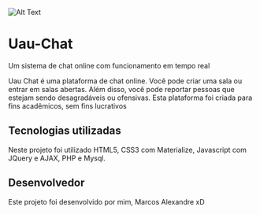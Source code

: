 ![Alt Text](https://github.com/mencholipa14/Uau-Chat/raw/master/path/to/image.gif)


# Uau-Chat
Um sistema de chat online com funcionamento em tempo real

Uau Chat é uma plataforma de chat online. Você pode criar uma sala ou entrar em salas abertas. Além disso, você pode reportar pessoas que estejam sendo desagradáveis ou ofensivas. Esta plataforma foi criada para fins acadêmicos, sem fins lucrativos 

## Tecnologias utilizadas
Neste projeto foi utilizado HTML5, CSS3 com Materialize, Javascript com JQuery e AJAX, PHP e Mysql.

## Desenvolvedor
Este projeto foi desenvolvido por mim, Marcos Alexandre xD

